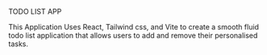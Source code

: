 TODO LIST APP

This Application Uses React, Tailwind css, and Vite to create a smooth fluid todo list application that allows users to add and remove their personalised tasks.


